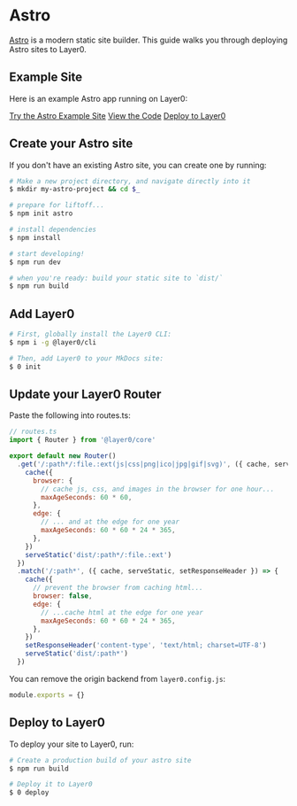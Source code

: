 # Astro

[Astro](https://astro.build/) is a modern static site builder. This guide walks you through deploying Astro sites to Layer0.

## Example Site

Here is an example Astro app running on Layer0:

[Try the Astro Example Site](https://layer0-docs-layer0-astro-example-default.layer0.link/?button)
[View the Code](https://github.com/layer0-docs/layer0-astro-example?button)
[Deploy to Layer0](https://app.layer0.co/deploy?button&deploy&repo=https%253A%252F%252Fgithub.com%252Flayer0-docs%252Flayer0-astro-example)

## Create your Astro site

If you don't have an existing Astro site, you can create one by running:

```bash
# Make a new project directory, and navigate directly into it
$ mkdir my-astro-project && cd $_

# prepare for liftoff...
$ npm init astro

# install dependencies
$ npm install

# start developing!
$ npm run dev

# when you're ready: build your static site to `dist/`
$ npm run build
```

## Add Layer0

```bash
# First, globally install the Layer0 CLI:
$ npm i -g @layer0/cli

# Then, add Layer0 to your MkDocs site:
$ 0 init
```

## Update your Layer0 Router

Paste the following into routes.ts:

```js
// routes.ts
import { Router } from '@layer0/core'

export default new Router()
  .get('/:path*/:file.:ext(js|css|png|ico|jpg|gif|svg)', ({ cache, serveStatic }) => {
    cache({
      browser: {
        // cache js, css, and images in the browser for one hour...
        maxAgeSeconds: 60 * 60,
      },
      edge: {
        // ... and at the edge for one year
        maxAgeSeconds: 60 * 60 * 24 * 365,
      },
    })
    serveStatic('dist/:path*/:file.:ext')
  })
  .match('/:path*', ({ cache, serveStatic, setResponseHeader }) => {
    cache({
      // prevent the browser from caching html...
      browser: false,
      edge: {
        // ...cache html at the edge for one year
        maxAgeSeconds: 60 * 60 * 24 * 365,
      },
    })
    setResponseHeader('content-type', 'text/html; charset=UTF-8')
    serveStatic('dist/:path*')
  })
```

You can remove the origin backend from `layer0.config.js`:

```js
module.exports = {}
```

## Deploy to Layer0

To deploy your site to Layer0, run:

```bash
# Create a production build of your astro site
$ npm run build

# Deploy it to Layer0
$ 0 deploy
```
